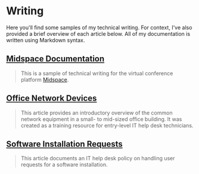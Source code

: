 # Writing

Here you'll find some samples of my technical writing. For context, I've also provided a brief overview of each article below. All of my documentation is written using Markdown syntax.



## [Midspace Documentation](https://github.com/Kkresge/Writing/blob/main/Docs/Midspace%20documentation.md)

> This is a sample of technical writing for the virtual conference platform [Midspace](https://github.com/clowdr-app).



## [Office Network Devices](https://github.com/Kkresge/Writing/blob/main/Docs/Office%20Network%20Devices.md)

> This article provides an introductory overview of the common network equipment in a small- to mid-sized office building. It was created as a training resource for entry-level IT help desk technicians.



## [Software Installation Requests](https://github.com/Kkresge/Writing/blob/main/Docs/Software%20Installation%20Requests.md)

> This article documents an IT help desk policy on handling user requests for a software installation.
